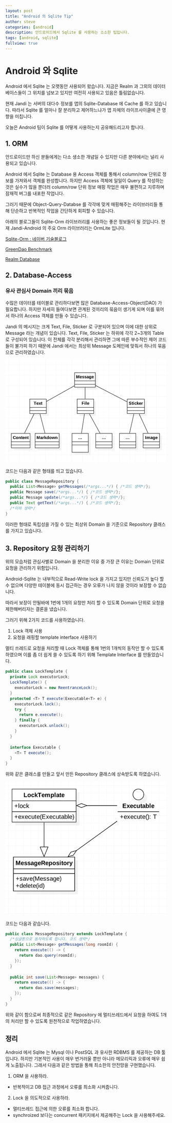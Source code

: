 ```yaml
---
layout: post
title: "Android 의 Sqlite Tip"
author: steve
categories: [android]
description: 안드로이드에서 Sqlite 를 사용하는 소소한 팁입니다.
tags: [android, sqlite]
fullview: true
---
```


# Android 와 Sqlite

Android 에서 Sqlite 는 오랫동안 사용되어 왔습니다. 지금은 Realm 과 그외의 데이터베이스들이 그 위치를 넘보고 있지만 여전히 사용되고 있음은 틀림없습니다.

현재 Jandi 는 서버의 대다수 정보를 앱의 Sqlite-Database 에 Cache 를 하고 있습니다. 따라서 Sqlite 를 얼마나 잘 분리하고 제어하느냐가 앱 자체의 라이프사이클에 큰 영향을 미칩니다.

오늘은 Android 팀이 Sqlite 를 어떻게 사용하는지 공유해드리고자 합니다.


## 1. ORM
안드로이드만 하신 분들에게는 다소 생소한 개념일 수 있지만 다른 분야에서는 널리 사용되고 있습니다.

Android 에서 Sqlite 는 Database 용 Access 객체를 통해서 column/row 단위로 정보를 가져와서 객체를 완성합니다. 하지만 Access 객체에 일일이 Query 를 작성하는 것은 실수가 많을 뿐더러 column/row 단위 정보 매핑 작업은 매우 불편하고 지루하며 잠재적 버그를 내포한 작업니다.

그러기 때문에 Object-Query-Databse 를 각각에 맞게 매핑해주는 라이브러리들 통해 단순하고 반복적인 작업을 간단하게 회피할 수 있습니다.

아래의 블로그들이 Sqlite-Orm 라이브러리를 사용하는 좋은 정보들이 될 것입니다.
현재 Jandi-Android 의 주요 Orm 라이브러리는 OrmLite 입니다.

[Sqlite-Orm : 네이버 기술블로그](http://d2.naver.com/helloworld/472196)

[GreenDao Benchmark](http://greenrobot.org/android/android-orm-performance-2016/)

[Realm Database](https://realm.io/)

## 2. Database-Access

### 유사 관심사 Domain 끼리 묶음

수많은 데이터를 테이블로 관리하다보면 많은 Database-Access-Object(DAO) 가 필요합니다. 하지만 자세히 들여다보면 관계된 것끼리의 묶음이 생기게 되며 이를 묶어서 하나의 Access 객체를 만들 수 있습니다.

Jandi 의 메시지는 크게 Text, File, Sticker 로 구분되어 있으며 이에 대한 상위로 Message 라는 개념이 있습니다. Text, File, Sticker 는 하위에 각각 2~3개의 Table 로 구성되어 있습니다.
이 전체를 각각 분리해서 관리하면 그에 따른 부수적인 제어 코드들이 불가피 하기 때문에 Jandi 에서는 최상위 Message 도메인에 맞춰서 하나의 묶음으로 관리하였습니다.

![Message Domain](/assets/media/post_images/message_domain.png)

코드는 다음과 같은 형태를 띄고 있습니다.

```java
public class MessageRepository {
  public List<Message> getMessages(/*args...*/) { /*코드 생략*/};
  public Message save(/*args...*/) { /*코드 생략*/};
  public Message update(/*args...*/) { /*코드 생략*/};
  public Text getText(/*args...*/) { /*코드 생략*/};
  /*이하 생략*/
}
```

이러한 형태로 독립성을 가질 수 있는 최상위 Domain 을 기준으로 Repository 클래스를 가지고 있습니다.

## 3. Repository 요청 관리하기

위의 모습처럼 관심사별로 Domain 을 분리한 이유 중 가장 큰 이유는 Domain 단위로 요청을 관리하기 위함입니다.

Android-Sqlite 는 내부적으로 Read-Write lock 을 가지고 있지만 신뢰도가 높다 할 수 없으며 다양한 테이블에 동시 접근하는 경우 오류가 나지 않을 것이라 보장할 수 없습니다.

따라서 보장이 안될바에 1번에 1개의 요청만 처리 할 수 있도록 Domain 단위로 요청을 제한해버리자는 결론을 냈습니다.

그러기 위해 2가지 코드를 사용하였습니다.

1. Lock 객체 사용
2. 요청을 래핑할 template interface 사용하기

멀티 쓰레드로 요청을 처리할 때 Lock 객체를 통해 1번의 1개씩의 동작만 할 수 있도록 하였으며 이를 좀 더 쉽게 쓸 수 있도록 하기 위해 Template Interface 를 만들었습니다.

```java
public class LockTemplate {
  private Lock executorLock;
  LockTemplate() {
    executorLock = new ReentranceLock();
  }
  protected <T> T execute(Executable<T> e) {
    executorLock.lock();
    try {
      return e.execute();
    } finally {
      executorLock.unlock();
    }
  }

  interface Executable {
    <T> T execute();
  }
}
```

위와 같은 클래스를 만들고 앞서 만든 Repository 클래스에 상속받도록 하였습니다.

![LockTemplate](/assets/media/post_images/locktemplate_uml.png)

코드는 다음과 같습니다.

```java
public class MessageRepository extends LockTemplate {
  /*싱글톤으로 동작하도록 합니다. 코드 생략*/
  public List<Message> getMessages(long roomId) {
    return execute(() -> {
      return dao.query(roomId);
    });
  }

  public int save(List<Message> messages) {
    return execute(() -> {
      return dao.save(messages);
    });
  }
}
```

위와 같이 함으로써 최종적으로 같은 Repository 에 멀티쓰레드에서 요청을 하여도 1개의 처리만 할 수 있도록 원천적으로 작업하였습니다.

## 정리

Android 에서 Sqlite 는 Mysql 이나 PostSQL 과 유사한 RDBMS 를 제공하는 DB 툴입니다. 하지만 기본적인 사용이 매우 번거러울 뿐만 아니라 메모리릭과 오류에 매우 쉽게 노출됩니다. 그래서 다음과 같은 방법을 통해 최소한의 안전망을 구현했습니다.

1. ORM 을 사용하라.
 - 반복적이고 DB 접근 과정에서 오류를 최소화 시켜줍니다.

2. Lock 을 의도적으로 사용하라.
 - 멀티쓰레드 접근에 의한 오류를 최소화 합니다.
 - synchroized 보다는 concurrent 패키지에서 제공해주는 Lock 을 사용해주세요.
